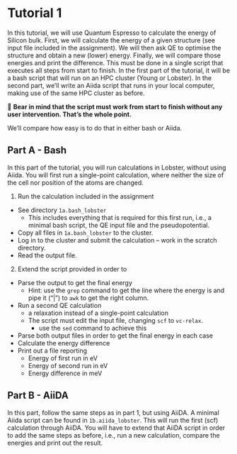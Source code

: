 # Tutorial 1

In this tutorial, we will use Quantum Espresso to calculate the energy of Silicon bulk. First, we will calculate the energy of a given structure (see input file included in the assignment). We will then ask QE to optimise the structure and obtain a new (lower) energy. Finally, we will compare those energies and print the difference.
This must be done in a single script that executes all steps from start to finish. In the first part of the tutorial, it will be a bash script that will run on an HPC cluster (Young or Lobster). In the second part, we’ll write an Aiida script that runs in your local computer, making use of the same HPC cluster as before.


🔴 **Bear in mind that the script must work from start to finish without any user intervention. That’s the whole point.** 

We’ll compare how easy is to do that in either bash or Aiida.

## Part A - Bash

In this part of the tutorial, you will run calculations in Lobster, without using Aiida. You will first run a single-point calculation, where neither the size of the cell nor position of the atoms are changed.
1. Run the calculation included in the assignment 
  - See directory `1a.bash_lobster`
    - This includes everything that is required for this first run, i.e., a minimal bash script, the QE input file and the pseudopotential.
  - Copy all files in `1a.bash_lobster` to the cluster.
  - Log in to the cluster and submit the calculation – work in the scratch directory.
  - Read the output file.
2. Extend the script provided in order to
  - Parse the output to get the final energy
    - Hint: use the `grep` command to get the line where the energy is and pipe it (“|”) to `awk` to get the right column.
  - Run a second QE calculation 
    - a relaxation instead of a single-point calculation 
    - The script must edit the input file, changing `scf` to `vc-relax`.
      - use the `sed` command to achieve this
  - Parse both output files in order to get the final energy in each case
  - Calculate the energy difference
  - Print out a file reporting
    - Energy of first run in eV
    - Energy of second run in eV
    - Energy difference in meV


## Part B - AiiDA

In this part, follow the same steps as in part 1, but using AiiDA. A minimal Aiida script can be found in `1b.aiida_lobster`. 
This will run the first (scf) calculation through AiiDA.
You will have to extend that AiiDA script in order to add the same steps as before, i.e., run a new calculation, compare the energies and print out the result.
